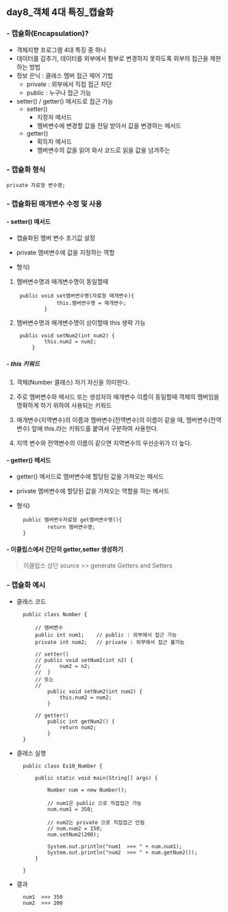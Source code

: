 ## day8_객체 4대 특징_캡슐화

### - 캡슐화(Encapsulation)?

- 객체지향 프로그램 4대 특징 중 하나
- 데이터를 감추기, 데이터를 외부에서 함부로 변경하지 못하도록 외부의 접근을 제한하는 방법
- 정보 은닉 : 클래스 멤버 접근 제어 기법
	* private : 외부에서 직접 접근 차단
	* public : 누구나 접근 가능
- setter() / getter() 메서드로 접근 가능
	- setter() 
 	    - 지정자 메서드
		- 멤버변수에 변경할 값을 전달 받아서 값을 변경하는 메서드
    - getter()
  	    - 획득자 메서드
		- 멤버변수의 값을 읽어 와서 코드로 읽을 값을 넘겨주는 
        
### - 캡슐화 형식

    private 자료형 변수명;

### - 캡슐화된 매개변수 수정 및 사용
#### - setter() 메서드
- 캡슐화된 멤버 변수 초기값 설정
- private 멤버변수에 값을 지정하는 역할

- 형식)

1. 멤버변수명과 매개변수명이 동일할때

        public void set멤버변수명(자료형 매개변수){
                    this.멤버변수명 = 매개변수;
                }

2. 멤버변수명과 매개변수명이 상이할때 this 생략 가능

        public void setNum2(int num2) {
                this.num2 = num2;
            }

##### - this 키워드
1. 객체(Number 클래스) 자기 자신을 의미한다.

2. 주로 멤버변수와 메서드 또는 생성자의 매개변수 이름이 동일할때 객체의 멤버임을 명확하게 하기 위하여 사용되는 키워드

3. 매개변수(지역변수)의 이름과 멤버변수(전역변수)의 이름이 같을 때, 멤버변수(전역변수) 앞에 this.라는 키워드를 붙여서 구분하여 사용한다.

4. 지역 변수와 전역변수의 이름이 같으면 지역변수의 우선순위가 더 높다.

#### - getter() 메서드

- getter() 메서드로 멤버변수에 할당된 값을 가져오는 메서드
- private 멤버변수에 할당된 값을 가져오는 역할을 하는 메서드

- 형식)

		public 멤버변수자료형 get멤버변수명(){
			    return 멤버변수명;
		}

#### - 이클립스에서 간단히 getter,setter 생성하기

> 이클립스 상단 source >> generate Getters and Setters 

### - 캡슐화 예시

- 클래스 코드

        public class Number {

            // 멤버변수
            public int num1; 	// public : 외부에서 접근 가능
            private int num2;	// private : 외부에서 접근 불가능
            
            // setter()
            // public void setNum2(int n2) {
            //	 	num2 = n2;
            //	}
            // 또는 
            // 
                public void setNum2(int num2) {
                    this.num2 = num2;
                }
            
            // getter()
                public int getNum2() {
                    return num2;
                }
        }

- 클래스 실행 

        public class Ex10_Number {

            public static void main(String[] args) {
                
                Number num = new Number();
                
                // num1은 public 으로 직접접근 가능
                num.num1 = 350;
                
                // num2는 private 으로 직접접근 안됨
                // num.num2 = 150; 
                num.setNum2(200);
                
                System.out.println("num1  >>> " + num.num1);
                System.out.println("num2  >>> " + num.getNum2());
            }

        }

- 결과

        num1  >>> 350
        num2  >>> 200
